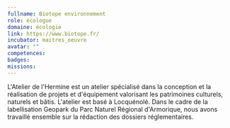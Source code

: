 ```yaml
---
fullname: Biotope environnement
role: écologue
domaine: écologie
link: https://www.biotope.fr/
incubator: maitres_oeuvre
avatar: ""
competences:
badges:
missions:
---
```


L'Atelier de l'Hermine est un atelier spécialisé dans la conception et la réalisation de projets et d'équipement valorisant les patrimoines culturels, naturels et bâtis. L'atelier est basé à Locquénolé. Dans le cadre de la labellisation Geopark du Parc Naturel Régional d'Armorique, nous avons travaillé ensemble sur la rédaction des dossiers réglementaires.
